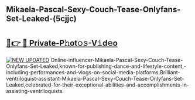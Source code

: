 ## Mikaela-Pascal-Sexy-Couch-Tease-Onlyfans-Set-Leaked-(5cjjc)


# <h2><a href="https://mediaupload.pro?-19M">🔗👉 🔴 Private-P𝚑ot𝚘𝚜-V𝚒d𝚎o</a></h2>

[![NEW UPDATED](https://i.imgur.com/0qMVB7G.gif)](https://mediaupload.pro?-19M)
Online-influencer-Mikaela-Pascal-Sexy-Couch-Tease-Onlyfans-Set-Leaked,known-for-publishing-dance-and-lifestyle-content,-including-performances-and-vlogs-on-social-media-platforms.Brilliant-ventriloquist-assistant-Mikaela-Pascal-Sexy-Couch-Tease-Onlyfans-Set-Leaked,celebrated-for-their-exceptional-abilities-and-accomplishments-in-assisting-ventriloquists.  